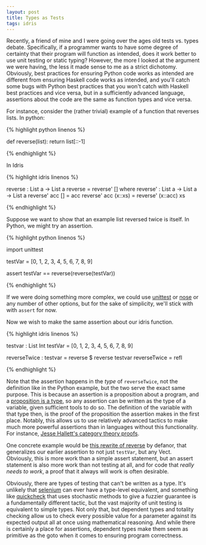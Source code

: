 ```yaml
---
layout: post
title: Types as Tests
tags: idris
---
```


Recently, a friend of mine and I were going over the ages old tests vs. types
debate.  Specifically, if a programmer wants to have some degree of certainty
that their program will function as intended, does it work better to use unit
testing or static typing?  However, the more I looked at the argument we were
having, the less it made sense to me as a strict dichotomy.  Obviously, best
practices for ensuring Python code works as intended are different from
ensuring Haskell code works as intended, and you'll catch some bugs with Python
best practices that you won't catch with Haskell best practices and vice versa,
but in a sufficiently advanced language, assertions about the code are the same
as function types and vice versa.

For instance, consider the (rather trivial) example of a function that reverses
lists.  In python:

{% highlight python linenos %}

def reverse(list):
  return list[::-1]

{% endhighlight %}

In Idris

{% highlight idris linenos %}

reverse : List a -> List a
reverse = reverse' []
  where
    reverse' : List a -> List a -> List a
    reverse' acc [] = acc
    reverse' acc (x::xs) = reverse' (x::acc) xs

{% endhighlight %}

Suppose we want to show that an example list reversed twice is itself.  In
Python, we might try an assertion.

{% highlight python linenos %}

import unittest

testVar = [0, 1, 2, 3, 4, 5, 6, 7, 8, 9]

assert testVar == reverse(reverse(testVar))

{% endhighlight %}

If we were doing something more complex, we could use
[unittest](https://docs.python.org/2/library/unittest.html) or
[nose](https://nose.readthedocs.org/en/latest/) or any number of other options,
but for the sake of simplicity, we'll stick with with `assert` for now.

Now we wish to make the same assertion about our idris function.

{% highlight idris linenos %}

testvar : List Int
testVar = [0, 1, 2, 3, 4, 5, 6, 7, 8, 9]

reverseTwice : testvar = reverse $ reverse testvar
reverseTwice = refl

{% endhighlight %}

Note that the assertion happens in the *type* of `reverseTwice`, not the
definition like in the Python example, but the two serve the exact same
purpose.  This is because an assertion is a proposition about a program, and a
[proposition is a
type](https://en.wikipedia.org/wiki/Curry%E2%80%93Howard_correspondence), so
any assertion can be written as the type of a variable, given sufficient tools
to do so.  The definition of the variable with that type then, is the proof of
the proposition the assertion makes in the first place.  Notably, this allows
us to use relatively advanced tactics to make much more powerful assertions
than in languages without this functionality.  For instance, [Jesse Hallett's
category theory
proofs](http://sitr.us/2014/05/05/category-theory-proofs-in-idris.html).

One concrete example would be [this rewrite of
reverse](https://github.com/defanor/idris-stuff/blob/master/Vect.idr) by
defanor, that generalizes our earlier assertion to not just `testVar`, but any
Vect.  Obviously, this is more work than a simple assert statement, but an
assert statement is also more work than not testing at all, and for code that
*really needs to work*, a proof that it always will work is often desirable.

Obviously, there are types of testing that can't be written as a type.  It's
unlikely that [selenium](http://www.seleniumhq.org/) can ever have a type-level
equivalent, and something like
[quickcheck](https://github.com/nick8325/quickcheck) that uses stochastic
methods to give a fuzzier guarantee is a fundamentally different tactic, but
the vast majority of unit testing is equivalent to simple types.  Not only
that, but dependent types and totality checking allow us to check every
possible value for a parameter against its expected output all at once using
mathematical reasoning.  And while there is certainly a place for assertions,
dependent types make them seem as primitive as the goto when it comes to
ensuring program correctness.
